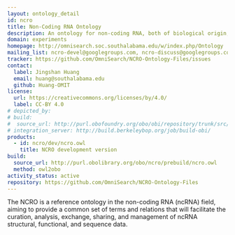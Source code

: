 ```yaml
---
layout: ontology_detail
id: ncro
title: Non-Coding RNA Ontology
description: An ontology for non-coding RNA, both of biological origin, and engineered.
domain: experiments
homepage: http://omnisearch.soc.southalabama.edu/w/index.php/Ontology
mailing_list: ncro-devel@googlegroups.com, ncro-discuss@googlegroups.com
tracker: https://github.com/OmniSearch/NCRO-Ontology-Files/issues
contact:
  label: Jingshan Huang
  email: huang@southalabama.edu
  github: Huang-OMIT
license:
  url: https://creativecommons.org/licenses/by/4.0/
  label: CC-BY 4.0
# depicted_by:
# build:
#  source_url: http://purl.obofoundry.org/obo/obi/repository/trunk/src/ontology/branches/
# integration_server: http://build.berkeleybop.org/job/build-obi/
products:
  - id: ncro/dev/ncro.owl
    title: NCRO development version
build:
  source_url: http://purl.obolibrary.org/obo/ncro/prebuild/ncro.owl
  method: owl2obo
activity_status: active
repository: https://github.com/OmniSearch/NCRO-Ontology-Files
---
```


The NCRO is a reference ontology in the non-coding RNA (ncRNA) field,
aiming to provide a common set of terms and relations that will
facilitate the curation, analysis, exchange, sharing, and management
of ncRNA structural, functional, and sequence data.
